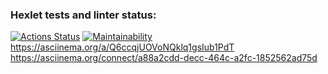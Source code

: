 ### Hexlet tests and linter status:
[![Actions Status](https://github.com/Asankhey/python-project-49/actions/workflows/hexlet-check.yml/badge.svg)](https://github.com/Asankhey/python-project-49/actions)
[![Maintainability](https://api.codeclimate.com/v1/badges/daed4b2aed51284a46a6/maintainability)](https://codeclimate.com/github/Asankhey/python-project-49/maintainability)
https://asciinema.org/a/Q6ccqjUOVoNQklq1gsIub1PdT
https://asciinema.org/connect/a88a2cdd-decc-464c-a2fc-1852562ad75d